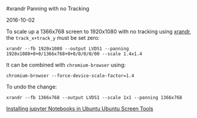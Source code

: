 #xrandr Panning with no Tracking

2016-10-02

<!--- tags: linux -->

To scale up a 1366x768 screen to 1920x1080 with no tracking using [xrandr](https://www.x.org/archive/X11R7.5/doc/man/man1/xrandr.1.html), the `track_x+track_y` must be set zero:

```
xrandr --fb 1920x1080 --output LVDS1 --panning 1920x1080+0+0/1366x768+0+0/0/0/0/00 --scale 1.4x1.4
```

It can be combined with `chromium-browser` using:

```
chromium-browser --force-device-scale-factor=1.4
```

To undo the change:

```
xrandr --fb 1366x768 --output LVDS1 --scale 1x1 --panning 1366x768
```

<ins class='nfooter'><a rel='prev' id='fprev' href='#blog/2016/2016-10-28-Installing-jupyter-Notebooks-in-Ubuntu.md'>Installing jupyter Notebooks in Ubuntu</a> <a rel='next' id='fnext' href='#blog/2016/2016-08-30-Ubuntu-Screen-Tools.md'>Ubuntu Screen Tools</a></ins>
